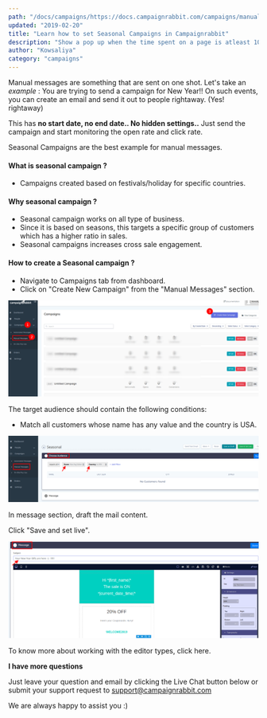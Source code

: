 ```yaml
---
path: "/docs/campaigns/https://docs.campaignrabbit.com/campaigns/manual-campaigns/how-to-set-a-manual-campaign"
updated: "2019-02-20"
title: "Learn how to set Seasonal Campaigns in Campaignrabbit"
description: "Show a pop up when the time spent on a page is atleast 10 secs"
author: "Kowsaliya"
category: "campaigns"
---
```

Manual messages are something that are sent on one shot.
Let's take an *example* :
You are trying to send a campaign for New Year!! On such events,  you can create an email and send it out to people rightaway. (Yes! rightaway)

This has **no start date, no end date.. No hidden settings..**
Just send the campaign and start monitoring the open rate and click rate.

Seasonal Campaigns are the best example for manual messages.

#### What is seasonal campaign ?
* Campaigns created based on festivals/holiday for specific countries.

#### Why seasonal campaign ?
* Seasonal campaign works on all type of business.
* Since it is based on seasons, this targets a specific group of customers which has a higher ratio in sales.
* Seasonal campaigns increases cross sale engagement.

#### How to create a Seasonal campaign ?
* Navigate to Campaigns tab from dashboard.
* Click on "Create New Campaign" from the "Manual Messages" section.

![manual](https://raw.githubusercontent.com/campaignrabbit/cr-media/master/images/docs/campaigns/manualCampaigns/manual.png)

The target audience should contain the following conditions:

* Match all customers whose name has any value and the country is USA.

![manualsetting](https://raw.githubusercontent.com/campaignrabbit/cr-media/master/images/docs/campaigns/manualCampaigns/manualsetting.png)

In message section, draft the mail content.

Click "Save and set live".

![season](https://raw.githubusercontent.com/campaignrabbit/cr-media/master/images/docs/campaigns/manualCampaigns/season.png)

To know more about working with the editor types, click <link-text url="https://docs.campaignrabbit.com/campaigns/working-with-editor" rel="noopener" target="_blank">here.</link-text>

**I have more questions**

Just leave your question and email by clicking the Live Chat button below or submit your support request to <support@campaignrabbit.com>

We are always happy to assist you :)
